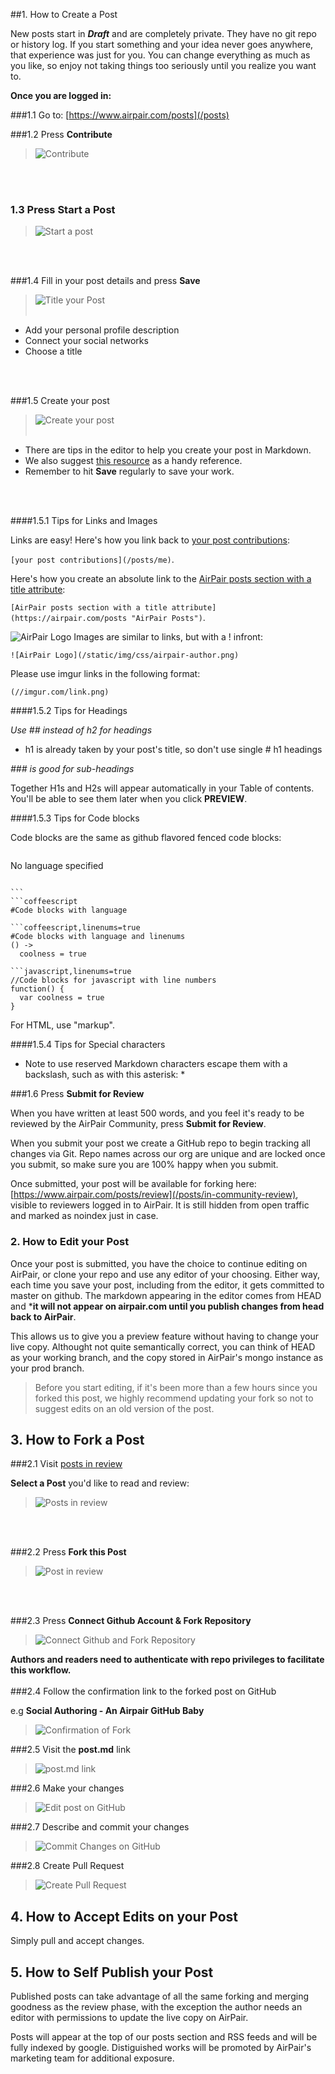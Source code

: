 

##1. How to Create a Post

New posts start in ***Draft*** and are completely private. They have no git repo or history log. If you start something and your idea never goes anywhere, that experience was just for you. You can change everything as much as you like, so enjoy not taking things too seriously until you realize you want to.  

**Once you are logged in:**

###1.1 Go to: [https://www.airpair.com/posts](/posts)

###1.2 Press **Contribute**

>![Contribute](//imgur.com/TlUP5VG.png)
<br>
<br>

### 1.3 Press **Start a Post**

>![Start a post](//imgur.com/Y12j69n.png)
<br>
<br>

###1.4 Fill in your post details and press **Save**

>![Title your Post](//imgur.com/ibBG9YP.png)
<br><br>

- Add your personal profile description
- Connect your social networks
- Choose a title
<br>
<br>

###1.5 Create your post

>![Create your post](//imgur.com/GNJ41oE.png)
<br><br>

- There are tips in the editor to help you create your post in Markdown. 
- We also suggest [this resource](http://daringfireball.net/projects/markdown/syntax) as a handy reference.
- Remember to hit **Save** regularly to save your work.
<br>
<br>

####1.5.1 Tips for Links and Images

Links are easy! Here's how you link back to [your post
contributions](/posts/me):

`[your post contributions](/posts/me)`.

Here's how you create an absolute link to the [AirPair posts section with a
title attribute](https://airpair.com/posts):

`[AirPair posts section with a title
attribute](https://airpair.com/posts "AirPair Posts")`. 

![AirPair
Logo](/static/img/css/airpair-author.png) 
Images are similar to
links, but with a ! infront: 


`![AirPair
Logo](/static/img/css/airpair-author.png)` 

Please use imgur links in the following format:

`(//imgur.com/link.png)`

####1.5.2 Tips for Headings

*Use ## instead of h2 for headings*

- h1 is already taken by your post's title, so don't use single # h1 headings

*### is good for sub-headings*

Together H1s and H2s will appear automatically in your Table of contents.
You'll be able to see them later when you click **PREVIEW**.

####1.5.3 Tips for Code blocks

Code blocks are the same as github flavored fenced code blocks:


```
```
No language specified
``````

```
```coffeescript
#Code blocks with language
``````

```
```coffeescript,linenums=true
#Code blocks with language and linenums
() ->
  coolness = true
``````

```
```javascript,linenums=true
//Code blocks for javascript with line numbers
function() {
  var coolness = true
}
``````

For HTML, use "markup".

####1.5.4 Tips for Special characters

* Note to use reserved Markdown characters escape them with a backslash, such as with this asterisk: \*



###1.6 Press **Submit for Review**

When you have written at least 500 words, and you feel it's ready to be reviewed by the AirPair Community, press **Submit for Review**. 

When you submit your post we create a GitHub repo to begin tracking all changes via Git. Repo names across our org are unique and are locked once you submit, so make sure you are 100% happy when you submit.

Once submitted, your post will be available for forking here: [https://www.airpair.com/posts/review](/posts/in-community-review), visible to reviewers logged in to AirPair. It is still hidden from open traffic and marked as noindex just in case.

### 2. How to Edit your Post

Once your post is submitted, you have the choice to continue editing on AirPair, or clone your repo and use any editor of your choosing. Either way, each time you save your post, including from the editor, it gets committed to master on github. The markdown appearing in the editor comes from HEAD and ***it will not appear on airpair.com until you publish changes from head back to AirPair**. 

This allows us to give you a preview feature without having to change your live copy. Althought not quite semantically correct, you can think of HEAD as your working branch, and the copy stored in AirPair's mongo instance as your prod branch. 

>Before you start editing, if it's been more than a few hours since you forked this post, we highly recommend updating your fork so not to suggest edits on an old version of the post.


## 3. How to Fork a Post

###2.1 Visit [posts in review](/posts/in-community-review) 

**Select a Post** you'd like to read and review:

>![Posts in review](//imgur.com/bOCsn6k.png)
<br>
<br>

###2.2 Press **Fork this Post**

>![Post in review](//imgur.com/O89MZnS.png)
<br>
<br>

###2.3 Press **Connect Github Account & Fork Repository**

>![Connect Github and Fork Repository](//imgur.com/teNNigE.png)

**Authors and readers need to authenticate with repo privileges to facilitate this workflow.**
<br>
<br>
###2.4 Follow the confirmation link to the forked post on GitHub 

e.g **Social Authoring - An Airpair GitHub Baby**

>![Confirmation of Fork](//imgur.com/68ohtwh.png)

###2.5 Visit the **post.md** link

>![post.md link](//imgur.com/56RY5D9.png)

###2.6 Make your changes

>![Edit post on GitHub](//imgur.com/UAfi76K.png)

###2.7 Describe and commit your changes

>![Commit Changes on GitHub](//imgur.com/PKyXY3D.png)

###2.8 Create Pull Request

>![Create Pull Request](//imgur.com/PAPySaW.png)

## 4. How to Accept Edits on your Post

Simply pull and accept changes. 


## 5. How to Self Publish your Post

Published posts can take advantage of all the same forking and merging goodness as the review phase, with the exception the author needs an editor with permissions to update the live copy on AirPair. 

Posts will appear at the top of our posts section and RSS feeds and will be fully indexed by google. Distiguished works will be promoted by AirPair's marketing team for additional exposure.

